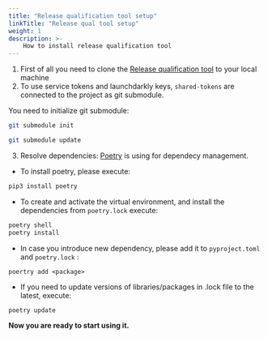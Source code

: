 ```yaml
---
title: "Release qualification tool setup"
linkTitle: "Release qual tool setup"
weight: 1
description: >-
    How to install release qualification tool
---
```


1. First of all you need to clone the [Release qualification tool](https://github.com/takeoff-com/python_tests) to your local machine
2. To use service tokens and launchdarkly keys, `shared-tokens` are connected to the project as git submodule.

You need to initialize git submodule:

```bash
git submodule init

git submodule update
```
3. Resolve dependencies:
   [Poetry](https://python-poetry.org) is using for dependecy management.
* To install poetry, please execute:
```bash
pip3 install poetry
```
* To create and activate the virtual environment, and install the dependencies from `poetry.lock` execute:
```bash
poetry shell
poetry install
```
* In case you introduce new dependency, please add it to `pyproject.toml` and `poetry.lock` :
```
poertry add <package>
```
* If you need to update versions of libraries/packages in .lock file to the latest, execute:
```bash
poetry update
```
**Now you are ready to start using it.**